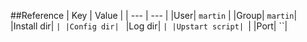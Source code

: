 ##Reference
|  Key  | Value  |
| --- | --- |
|User| `martin` |
|Group| `martin`|
|Install dir| ``|
|Config dir| ``
|Log dir| ``|
|Upstart script| ``|
|Port| ``|
